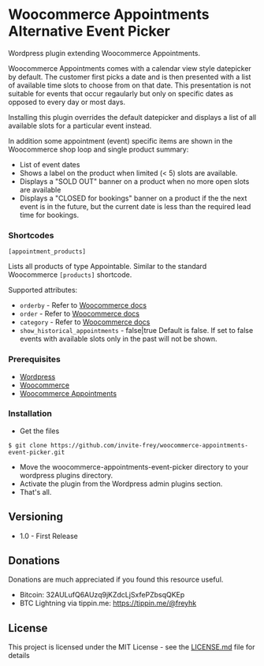 # Woocommerce Appointments Alternative Event Picker

Wordpress plugin extending Woocommerce Appointments.

Woocommerce Appointments comes with a calendar view style datepicker by default. The customer first picks a date and is then presented with a list of available time slots to choose from on that date. This presentation is not suitable for events that occur regaularly but only on specific dates as opposed to every day or most days.

Installing this plugin overrides the default datepicker and displays a list of all available slots for a particular event instead.

In addition some appointment (event) specific items are shown in the Woocommerce shop loop and single product summary:

* List of event dates
* Shows a label on the product when limited (< 5) slots are available.
* Displays a "SOLD OUT" banner on a product when no more open slots are available
* Displays a "CLOSED for bookings" banner on a product if the the next event is in the future, but the current date is less than the required lead time for bookings.

### Shortcodes

`[appointment_products]`

Lists all products of type Appointable. Similar to the standard Woocommerce `[products]` shortcode.

Supported attributes:

* `orderby` - Refer to [Woocommerce docs](https://docs.woocommerce.com/document/woocommerce-shortcodes/)
* `order` - Refer to [Woocommerce docs](https://docs.woocommerce.com/document/woocommerce-shortcodes/)
* `category` - Refer to [Woocommerce docs](https://docs.woocommerce.com/document/woocommerce-shortcodes/)
* `show_historical_appointments` - false|true Default is false. If set to false events with available slots only in the past will not be shown.

### Prerequisites

* [Wordpress](https://wordpress.org/download/)
* [Woocommerce](https://woocommerce.com)
* [Woocommerce Appointments](https://bookingwp.com/plugins/woocommerce-appointments/)

### Installation

* Get the files 

```
$ git clone https://github.com/invite-frey/woocommerce-appointments-event-picker.git
```

* Move the woocommerce-appointments-event-picker directory to your wordpress plugins directory.
* Activate the plugin from the Wordpress admin plugins section.
* That's all.

## Versioning

* 1.0 - First Release

## Donations

Donations are much appreciated if you found this resource useful. 

* Bitcoin: 32AULufQ6AUzq9jKZdcLjSxfePZbsqQKEp
* BTC Lightning via tippin.me: https://tippin.me/@freyhk

## License

This project is licensed under the MIT License - see the [LICENSE.md](LICENSE.md) file for details
